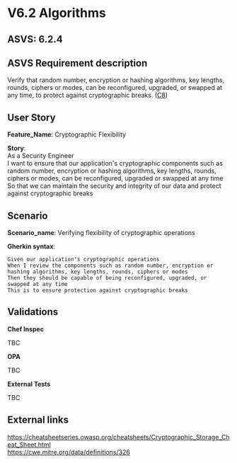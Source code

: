 # V6.2 Algorithms

## ASVS: 6.2.4

## ASVS Requirement description

Verify that random number, encryption or hashing algorithms, key
lengths, rounds, ciphers or modes, can be reconfigured, upgraded,
or swapped at any time, to protect against cryptographic breaks.
([C8](https://owasp.org/www-project-proactive-controls/#div-numbering))

## User Story

**Feature_Name**: Cryptographic Flexibility 

**Story**:\
As a Security Engineer\
I want to ensure that our application's cryptographic components such as random number, encryption
or hashing algorithms, key lengths, rounds, ciphers or modes, can be reconfigured, upgraded or 
swapped at any time\
So that we can maintain the security and integrity of our data and protect against cryptographic
breaks

## Scenario

**Scenario_name**: Verifying flexibility of cryptographic operations

**Gherkin syntax**:

```gherkin
Given our application's cryptographic operations
When I review the components such as random number, encryption or hashing algorithms, key lengths, rounds, ciphers or modes
Then they should be capable of being reconfigured, upgraded, or swapped at any time
This is to ensure protection against cryptographic breaks
```

## Validations

**Chef Inspec**

TBC

**OPA**

TBC

**External Tests**

TBC

## External links

<https://cheatsheetseries.owasp.org/cheatsheets/Cryptographic_Storage_Cheat_Sheet.html> \
<https://cwe.mitre.org/data/definitions/326>
